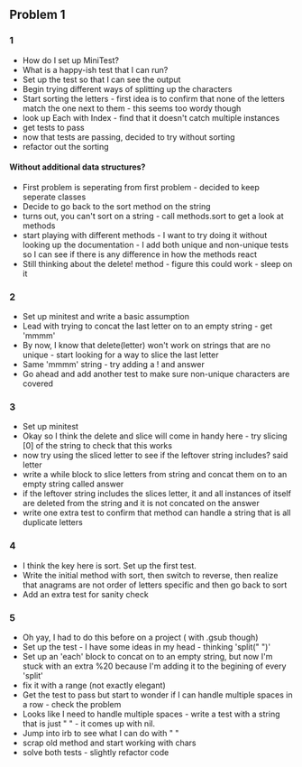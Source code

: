## Problem 1

### 1
* How do I set up MiniTest?
* What is a happy-ish test that I can run?
* Set up the test so that I can see the output
* Begin trying different ways of splitting up the characters
* Start sorting the letters - first idea is to confirm that none of the letters match the one next to them - this seems too wordy though
* look up Each with Index - find that it doesn't catch multiple instances
* get tests to pass
* now that tests are passing, decided to try without sorting
* refactor out the sorting

#### Without additional data structures?
* First problem is seperating from first problem - decided to keep seperate classes
* Decide to go back to the sort method on the string
* turns out, you can't sort on a string - call methods.sort to get a look at methods
* start playing with different methods - I want to try doing it without looking up the documentation - I add both unique and non-unique tests so I can see if there is any difference in how the methods react
* Still thinking about the delete! method - figure this could work - sleep on it

### 2

* Set up minitest and write a basic assumption
* Lead with trying to concat the last letter on to an empty string - get 'mmmm'
* By now, I know that delete(letter) won't work on strings that are no unique - start looking for a way to slice the last letter
* Same 'mmmm' string - try adding a ! and answer
* Go ahead and add another test to make sure non-unique characters are covered

### 3

* Set up minitest
* Okay so I think the delete and slice will come in handy here - try slicing [0] of the string to check that this works
* now try using the sliced letter to see if the leftover string includes? said letter
* write a while block to slice letters from string and concat them on to an empty string called answer
* if the leftover string includes the slices letter, it and all instances of itself are deleted from the string and it is not concated on the answer
* write one extra test to confirm that method can handle a string that is all duplicate letters

### 4

* I think the key here is sort. Set up the first test.
* Write the initial method with sort, then switch to reverse, then realize that anagrams are not order of letters specific and then go back to sort
* Add an extra test for sanity check

### 5

* Oh yay, I had to do this before on a project ( with .gsub though)
* Set up the test - I have some ideas in my head - thinking 'split(" ")'
* Set up an 'each' block to concat on to an empty string, but now I'm stuck with an extra %20 because I'm adding it to the begining of every 'split'
* fix it with a range (not exactly elegant)
* Get the test to pass but start to wonder if I can handle multiple spaces in a row - check the problem
* Looks like I need to handle multiple spaces - write a test with a string that is just "  " - it comes up with nil.
* Jump into irb to see what I can do with "  "
* scrap old method and start working with chars
* solve both tests - slightly refactor code